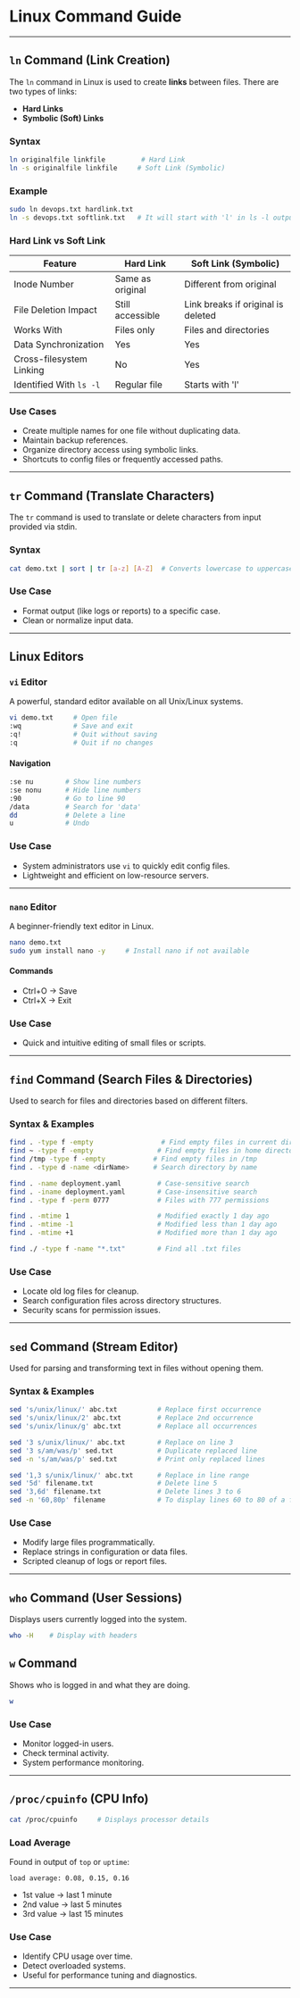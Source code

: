 # Linux Command Guide

---

## `ln` Command (Link Creation)
The `ln` command in Linux is used to create **links** between files. There are two types of links:
- **Hard Links**
- **Symbolic (Soft) Links**

### Syntax
```bash
ln originalfile linkfile         # Hard Link
ln -s originalfile linkfile     # Soft Link (Symbolic)
```

### Example
```bash
sudo ln devops.txt hardlink.txt
ln -s devops.txt softlink.txt   # It will start with 'l' in ls -l output
```

### Hard Link vs Soft Link
| Feature                          | Hard Link                                   | Soft Link (Symbolic)                      |
|----------------------------------|---------------------------------------------|-------------------------------------------|
| Inode Number                     | Same as original                            | Different from original                   |
| File Deletion Impact            | Still accessible                            | Link breaks if original is deleted       |
| Works With                      | Files only                                  | Files and directories                    |
| Data Synchronization            | Yes                                         | Yes                                      |
| Cross-filesystem Linking        | No                                          | Yes                                      |
| Identified With `ls -l`         | Regular file                                | Starts with 'l'                          |

### Use Cases
- Create multiple names for one file without duplicating data.
- Maintain backup references.
- Organize directory access using symbolic links.
- Shortcuts to config files or frequently accessed paths.

---

## `tr` Command (Translate Characters)
The `tr` command is used to translate or delete characters from input provided via stdin.

### Syntax
```bash
cat demo.txt | sort | tr [a-z] [A-Z]  # Converts lowercase to uppercase
```

### Use Case
- Format output (like logs or reports) to a specific case.
- Clean or normalize input data.

---

## Linux Editors

### `vi` Editor
A powerful, standard editor available on all Unix/Linux systems.

```bash
vi demo.txt     # Open file
:wq             # Save and exit
:q!             # Quit without saving
:q              # Quit if no changes
```

#### Navigation
```bash
:se nu        # Show line numbers
:se nonu      # Hide line numbers
:90           # Go to line 90
/data         # Search for 'data'
dd            # Delete a line
u             # Undo
```

### Use Case
- System administrators use `vi` to quickly edit config files.
- Lightweight and efficient on low-resource servers.

---

### `nano` Editor
A beginner-friendly text editor in Linux.

```bash
nano demo.txt
sudo yum install nano -y     # Install nano if not available
```

#### Commands
- Ctrl+O  → Save
- Ctrl+X  → Exit

### Use Case
- Quick and intuitive editing of small files or scripts.

---

## `find` Command (Search Files & Directories)
Used to search for files and directories based on different filters.

### Syntax & Examples
```bash
find . -type f -empty                 # Find empty files in current directory
find ~ -type f -empty                # Find empty files in home directory
find /tmp -type f -empty            # Find empty files in /tmp
find . -type d -name <dirName>      # Search directory by name

find . -name deployment.yaml         # Case-sensitive search
find . -iname deployment.yaml        # Case-insensitive search
find . -type f -perm 0777            # Files with 777 permissions

find . -mtime 1                      # Modified exactly 1 day ago
find . -mtime -1                     # Modified less than 1 day ago
find . -mtime +1                     # Modified more than 1 day ago

find ./ -type f -name "*.txt"        # Find all .txt files

```

### Use Case
- Locate old log files for cleanup.
- Search configuration files across directory structures.
- Security scans for permission issues.

---

## `sed` Command (Stream Editor)
Used for parsing and transforming text in files without opening them.

### Syntax & Examples
```bash
sed 's/unix/linux/' abc.txt          # Replace first occurrence
sed 's/unix/linux/2' abc.txt         # Replace 2nd occurrence
sed 's/unix/linux/g' abc.txt         # Replace all occurrences

sed '3 s/unix/linux/' abc.txt        # Replace on line 3
sed '3 s/am/was/p' sed.txt           # Duplicate replaced line
sed -n 's/am/was/p' sed.txt          # Print only replaced lines

sed '1,3 s/unix/linux/' abc.txt      # Replace in line range
sed '5d' filename.txt                # Delete line 5
sed '3,6d' filename.txt              # Delete lines 3 to 6
sed -n '60,80p' filename             # To display lines 60 to 80 of a file using sed

```

### Use Case
- Modify large files programmatically.
- Replace strings in configuration or data files.
- Scripted cleanup of logs or report files.

---

## `who` Command (User Sessions)
Displays users currently logged into the system.

```bash
who -H    # Display with headers
```

## `w` Command
Shows who is logged in and what they are doing.

```bash
w
```

### Use Case
- Monitor logged-in users.
- Check terminal activity.
- System performance monitoring.

---

## `/proc/cpuinfo` (CPU Info)
```bash
cat /proc/cpuinfo     # Displays processor details
```

### Load Average
Found in output of `top` or `uptime`:
```
load average: 0.08, 0.15, 0.16
```
- 1st value → last 1 minute
- 2nd value → last 5 minutes
- 3rd value → last 15 minutes

### Use Case
- Identify CPU usage over time.
- Detect overloaded systems.
- Useful for performance tuning and diagnostics.

---

